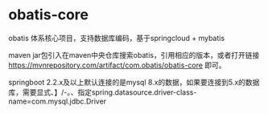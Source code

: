 # obatis-core
obatis 体系核心项目，支持数据库编码，基于springcloud + mybatis


maven jar包引入在maven中央仓库搜索obatis，引用相应的版本，或者打开链接 https://mvnrepository.com/artifact/com.obatis/obatis-core 即可。

springboot 2.2.x及以上默认连接的是mysql 8.x的数据，如果要连接到5.x的数据库，需要显式、】/-。、指定spring.datasource.driver-class-name=com.mysql.jdbc.Driver
